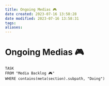 ```yaml
---
title: Ongoing Medias 🎮
date created: 2023-07-16 13:58:28
date modified: 2023-07-16 13:58:31
tags: 
aliases: 
---
```


# Ongoing Medias 🎮

```dataview
TASK
FROM "Media Backlog 🎮"
WHERE contains(meta(section).subpath, "Doing")
```

